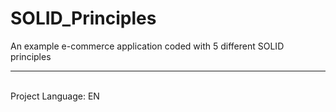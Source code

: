 # SOLID_Principles

An example e-commerce application coded with 5 different SOLID principles
<hr/>
<br/>Project Language: EN
